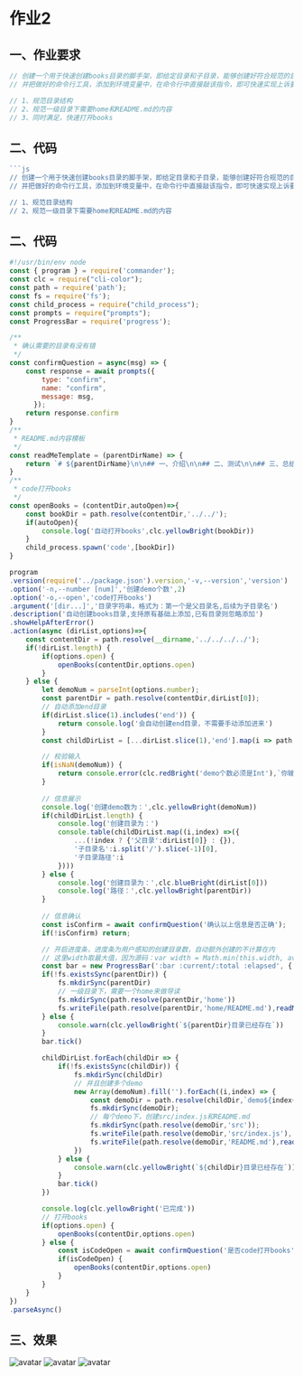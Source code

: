 # 作业2

## 一、作业要求
```js
// 创建一个用于快速创建books目录的脚手架，即给定目录和子目录，能够创建好符合规范的目录结构
// 并把做好的命令行工具，添加到环境变量中，在命令行中直接敲该指令，即可快速实现上诉要求

// 1、规范目录结构
// 2、规范一级目录下需要home和README.md的内容
// 3、同时满足，快速打开books
```

## 二、代码
```js
```js
// 创建一个用于快速创建books目录的脚手架，即给定目录和子目录，能够创建好符合规范的目录结构
// 并把做好的命令行工具，添加到环境变量中，在命令行中直接敲该指令，即可快速实现上诉要求

// 1、规范目录结构
// 2、规范一级目录下需要home和README.md的内容
```

## 二、代码
```js
#!/usr/bin/env node
const { program } = require('commander');
const clc = require("cli-color");
const path = require('path');
const fs = require('fs');
const child_process = require("child_process");
const prompts = require("prompts");
const ProgressBar = require('progress');

/**
 * 确认需要的目录有没有错
 */
const confirmQuestion = async(msg) => {
    const response = await prompts({
        type: "confirm",
        name: "confirm",
        message: msg,
      });
    return response.confirm
}
/**
 * README.md内容模板
 */
const readMeTemplate = (parentDirName) => {
    return `# ${parentDirName}\n\n## 一、介绍\n\n## 二、测试\n\n## 三、总结`
}
/**
 * code打开books
 */
const openBooks = (contentDir,autoOpen)=>{
    const bookDir = path.resolve(contentDir,'../../');
    if(autoOpen){
        console.log('自动打开books',clc.yellowBright(bookDir))
    }
    child_process.spawn('code',[bookDir])
}

program
.version(require('../package.json').version,'-v,--version','version')
.option('-n,--number [num]','创建demo个数',2)
.option('-o,--open','code打开books')
.argument('[dir...]','目录字符串，格式为：第一个是父目录名,后续为子目录名')
.description('自动创建books目录,支持原有基础上添加,已有目录则忽略添加')
.showHelpAfterError()
.action(async (dirList,options)=>{
    const contentDir = path.resolve(__dirname,'../../../../');
    if(!dirList.length) {
        if(options.open) {
            openBooks(contentDir,options.open)
        }
    } else {
        let demoNum = parseInt(options.number);
        const parentDir = path.resolve(contentDir,dirList[0]);
        // 自动添加end目录
        if(dirList.slice(1).includes('end')) {
            return console.log('会自动创建end目录，不需要手动添加进来')
        }
        const childDirList = [...dirList.slice(1),'end'].map(i => path.resolve(parentDir,i));

        // 校验输入
        if(isNaN(demoNum)) {
            return console.error(clc.redBright('demo个数必须是Int'),`你输入的是${options.number}`);
        }
        
        // 信息展示
        console.log('创建demo数为：',clc.yellowBright(demoNum))
        if(childDirList.length) {
            console.log('创建目录为：')
            console.table(childDirList.map((i,index) =>({
                ...(!index ? {'父目录':dirList[0]} : {}),
                '子目录名':i.split('/').slice(-1)[0],
                '子目录路径':i
            })))
        } else {
            console.log('创建目录为：',clc.blueBright(dirList[0]))
            console.log('路径：',clc.yellowBright(parentDir))
        }
        
        // 信息确认
        const isConfirm = await confirmQuestion('确认以上信息是否正确');
        if(!isConfirm) return;

        // 开启进度条，进度条为用户感知的创建目录数，自动额外创建的不计算在内
        // 这里width取最大值，因为源码：var width = Math.min(this.width, availableSpace);
        const bar = new ProgressBar(':bar :current/:total :elapsed', { total: dirList.length,width:10000,complete:'*' });
        if(!fs.existsSync(parentDir)) {
            fs.mkdirSync(parentDir)
            // 一级目录下，需要一个home来做导读
            fs.mkdirSync(path.resolve(parentDir,'home'))
            fs.writeFile(path.resolve(parentDir,'home/README.md'),readMeTemplate(`home`),()=>{});
        } else {
            console.warn(clc.yellowBright(`${parentDir}目录已经存在`))
        }
        bar.tick()

        childDirList.forEach(childDir => {
            if(!fs.existsSync(childDir)) {
                fs.mkdirSync(childDir)
                // 并且创建多个demo
                new Array(demoNum).fill('').forEach((i,index) => {
                    const demoDir = path.resolve(childDir,`demo${index+1}`);
                    fs.mkdirSync(demoDir);
                    // 每个demo下，创建src/index.js和README.md
                    fs.mkdirSync(path.resolve(demoDir,'src'));
                    fs.writeFile(path.resolve(demoDir,'src/index.js'),'',()=>{})
                    fs.writeFile(path.resolve(demoDir,'README.md'),readMeTemplate(`demo${index+1}`),()=>{});
                })
            } else {
                console.warn(clc.yellowBright(`${childDir}目录已经存在`))
            }
            bar.tick()
        })

        console.log(clc.yellowBright('已完成'))
        // 打开books
        if(options.open) {
            openBooks(contentDir,options.open)
        } else {
            const isCodeOpen = await confirmQuestion('是否code打开books');
            if(isCodeOpen) {
                openBooks(contentDir,options.open)
            }
        }
    }
})
.parseAsync()

```

## 三、效果
![avatar](command_demo2_1.png)
![avatar](command_demo2_2.png)
![avatar](command_demo2_3.png)